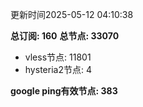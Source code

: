 更新时间2025-05-12 04:10:38

**总订阅: 160**
**总节点: 33070**
- vless节点: 11801
- hysteria2节点: 4

**google ping有效节点: 383**
